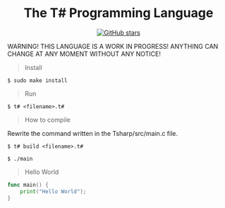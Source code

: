 <div align="center">
    <h1> The T# Programming Language</h1>
    <a href="https://github.com/ibukiyoshidaa/Tsharp/stargazers"><img alt="GitHub stars" src="https://img.shields.io/github/stars/ibukiyoshidaa/Tsharp?color=blue"></a>
</div>

WARNING! THIS LANGUAGE IS A WORK IN PROGRESS! ANYTHING CAN CHANGE AT ANY MOMENT WITHOUT ANY NOTICE!

> Install
```
$ sudo make install
```

> Run
```
$ t# <filename>.t#
```

> How to compile

Rewrite the command written in the Tsharp/src/main.c file.

```
$ t# build <filename>.t#
```

```
$ ./main
```

> Hello World
```go
func main() {
    print("Hello World");
}
```
